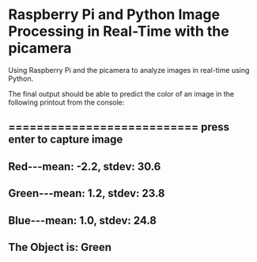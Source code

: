 # Raspberry Pi and Python Image Processing in Real-Time with the picamera
Using Raspberry Pi and the picamera to analyze images in real-time using Python.

The final output should be able to predict the color of an image in the following printout from the console:

===========================
press enter to capture image
-------------------------
Red---mean: -2.2, stdev: 30.6
-------------------------
Green---mean: 1.2, stdev: 23.8
-------------------------
Blue---mean: 1.0, stdev: 24.8
--------------------------
The Object is: Green
--------------------------
